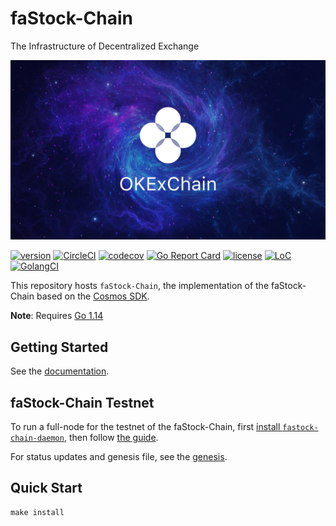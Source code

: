 # faStock-Chain
The Infrastructure of Decentralized Exchange

![banner](./docs/images/fastock-chain-image.jpg)

[![version](https://img.shields.io/github/tag/fastock/fastock-chain.svg)](https://github.com/fastock/fastock-chain/releases/latest)
[![CircleCI](https://circleci.com/gh/fastock/fastock-chain/tree/master.svg?style=shield)](https://circleci.com/gh/fastock/fastock-chain/tree/master)
[![codecov](https://codecov.io/gh/fastock/fastock-chain/branch/master/graph/badge.svg)](https://codecov.io/gh/fastock/fastock-chain)
[![Go Report Card](https://goreportcard.com/badge/github.com/fastock/fastock-chain)](https://goreportcard.com/report/github.com/fastock/fastock-chain)
[![license](https://img.shields.io/github/license/fastock/fastock-chain.svg)](https://github.com/fastock/fastock-chain/blob/master/LICENSE)
[![LoC](https://tokei.rs/b1/github/fastock/fastock-chain)](https://github.com/fastock/fastock-chain)
[![GolangCI](https://golangci.com/badges/github.com/fastock/fastock-chain.svg)](https://golangci.com/r/github.com/fastock/fastock-chain)

This repository hosts `faStock-Chain`, the implementation of the faStock-Chain based on the [Cosmos SDK](https://github.com/cosmos/cosmos-sdk).

**Note**: Requires [Go 1.14](https://golang.org/dl/)

## Getting Started
See the [documentation](https://fastock-chain-docs.readthedocs.io/en/latest/index.html).

## faStock-Chain Testnet

To run a full-node for the testnet of the faStock-Chain, first [install `fastock-chain-daemon`](https://fastock-chain-docs.readthedocs.io/en/latest/getting-start/install-fastock-chain.html), then follow [the guide](https://fastock-chain-docs.readthedocs.io/en/latest/getting-start/join-fastock-chain-testnet.html).

For status updates and genesis file, see the [genesis](https://fastock-chain-docs.readthedocs.io/en/latest/getting-start/join-fastock-chain-testnet.html#genesis-seeds).

## Quick Start

```
make install
```



